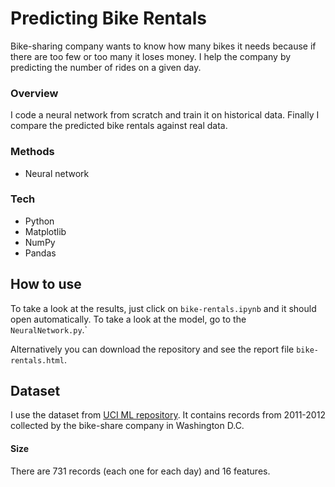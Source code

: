 # Predicting Bike Rentals

Bike-sharing company wants to know how many bikes it needs because if there are too few or too many it loses money. I help the company by predicting the number of rides on a given day.

### Overview

I code a neural network from scratch and train it on historical data. Finally I compare the predicted bike rentals against real data.

### Methods

* Neural network

### Tech

* Python
* Matplotlib
* NumPy
* Pandas

## How to use

To take a look at the results, just click on `bike-rentals.ipynb` and it should open automatically. To take a look at the model, go to the `NeuralNetwork.py`.`

Alternatively you can download the repository and see the report file `bike-rentals.html`.

## Dataset

I use the dataset from [UCI ML repository](https://archive.ics.uci.edu/ml/datasets/Bike+Sharing+Dataset). It contains records from 2011-2012 collected by the bike-share company in Washington D.C.

#### Size

There are 731 records (each one for each day) and 16 features.
